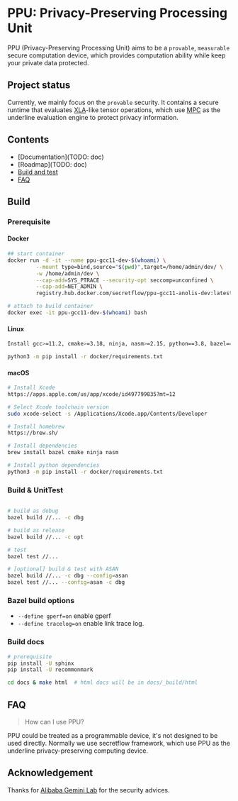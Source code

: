 # PPU: Privacy-Preserving Processing Unit

PPU (Privacy-Preserving Processing Unit) aims to be a `provable`, `measurable` secure computation device, which provides computation ability while keep your private data protected.

## Project status

Currently, we mainly focus on the `provable` security. It contains a secure runtime that evaluates [XLA](https://www.tensorflow.org/xla/operation_semantics)-like tensor operations, which use [MPC](https://en.wikipedia.org/wiki/Secure_multi-party_computation) as the underline evaluation engine to protect privacy information.

## Contents

- [Documentation](TODO: doc)
- [Roadmap](TODO: doc)
- [Build and test](#Build)
- [FAQ](#FAQ)

## Build

### Prerequisite

#### Docker

```sh
## start container
docker run -d -it --name ppu-gcc11-dev-$(whoami) \
         --mount type=bind,source="$(pwd)",target=/home/admin/dev/ \
         -w /home/admin/dev \
         --cap-add=SYS_PTRACE --security-opt seccomp=unconfined \
         --cap-add=NET_ADMIN \
         registry.hub.docker.com/secretflow/ppu-gcc11-anolis-dev:latest

# attach to build container
docker exec -it ppu-gcc11-dev-$(whoami) bash
```
#### Linux

```sh
Install gcc>=11.2, cmake>=3.18, ninja, nasm>=2.15, python==3.8, bazel==4.2

python3 -m pip install -r docker/requirements.txt
```

#### macOS

```sh
# Install Xcode
https://apps.apple.com/us/app/xcode/id497799835?mt=12

# Select Xcode toolchain version
sudo xcode-select -s /Applications/Xcode.app/Contents/Developer

# Install homebrew
https://brew.sh/

# Install dependencies
brew install bazel cmake ninja nasm

# Install python dependencies
python3 -m pip install -r docker/requirements.txt
```

### Build & UnitTest

``` sh

# build as debug
bazel build //... -c dbg

# build as release
bazel build //... -c opt

# test
bazel test //...

# [optional] build & test with ASAN
bazel build //... -c dbg --config=asan
bazel test //... --config=asan -c dbg
```

### Bazel build options

- `--define gperf=on` enable gperf
- `--define tracelog=on` enable link trace log.

### Build docs

```sh
# prerequisite
pip install -U sphinx
pip install -U recommonmark

cd docs & make html  # html docs will be in docs/_build/html
```

## FAQ

> How can I use PPU?

PPU could be treated as a programmable device, it's not designed to be used directly. Normally we use secretflow framework, which use PPU as the underline privacy-preserving computing device.

## Acknowledgement

Thanks for [Alibaba Gemini Lab](https://alibaba-gemini-lab.github.io) for the security advices.
